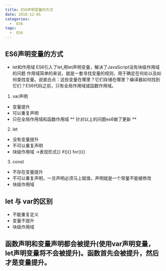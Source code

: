 ```yaml
---
title: ES6声明变量的方式
date: 2018-12-05
categories:
  -  ES6
tags:
  -  ES6
---
```

## ES6声明变量的方式
- let和作用域 ES6引入了let,用let声明变量，解决了JavaScript没有块级作用域的问题 作用域简单的来说，就是一套寻找变量的规则，用于确定在何处以及如何查找变量。说直白点：这些变量在哪里？它们存储在哪里？编译器如何找到它们？ES6代码之前，只有全局作用域或函数作用域。

1. var声明 
- 变量提升
- 可以重复声明
- 只在全局作用域和函数作用域 
** 针对以上的问题es6做了更新 **
2. let
- 没有变量提升 
- 不可以重复声明
- 块级作用域 ->表现形式{} if(){}  for(){}
3. const
- 不存在变量提升
- 不可以重复声明，一旦声明必须马上赋值，声明就是一个常量不能被修改
- 块级作用域

## let 与 var的区别
- 不能重复定义
- 变量不提升
- 块级作用域

## 函数声明和变量声明都会被提升(使用var声明变量，let声明变量将不会被提升)。函数首先会被提升，然后才是变量提升。
